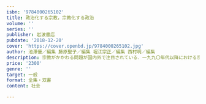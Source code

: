 ```yaml
---
isbn: '9784000265102'
title: 政治化する宗教，宗教化する政治
volume: ''
series: ''
publisher: 岩波書店
pubdate: '2018-12-20'
cover: 'https://cover.openbd.jp/9784000265102.jpg'
author: 池澤優／編集 藤原聖子／編集 堀江宗正／編集 西村明／編集
description: 宗教がかかわる問題が国内外で注目されている．一九九〇年代以降における宗教の地殻変動を総合的に解説．
price: '2300'
genre: ''
target: 一般
format: 全集・双書
content: 社会

---
```

